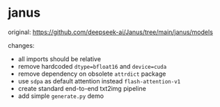 # janus

original: <https://github.com/deepseek-ai/Janus/tree/main/janus/models>

changes:
- all imports should be relative
- remove hardcoded `dtype=bfloat16` and `device=cuda`
- remove dependency on obsolete `attrdict` package
- use `sdpa` as default attention instead `flash-attention-v1`
- create standard end-to-end txt2img pipeline
- add simple `generate.py` demo
